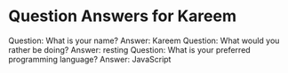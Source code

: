 Question Answers for Kareem
========
Question: What is your name?
Answer: Kareem
Question: What would you rather be doing?
Answer: resting
Question: What is your preferred programming language?
Answer: JavaScript
